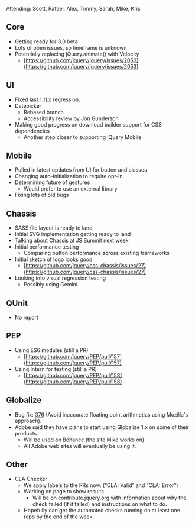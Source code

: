 Attending: Scott, Rafael, Alex, Timmy, Sarah, Mike, Kris

## Core
* Getting ready for 3.0 beta
* Lots of open issues, so timeframe is unknown
* Potentially replacing jQuery.animate() with Velocity
  * [https://github.com/jquery/jquery/issues/2053](https://github.com/jquery/jquery/issues/2053)

## UI
* Fixed last 1.11.x regression.
* Datepicker
  * Rebased branch
  * Accessibility review by Jon Gunderson
* Making good progress on download builder support for CSS dependencies
  * Another step closer to supporting jQuery Mobile

## Mobile
* Pulled in latest updates from UI for button and classes
* Changing auto-initialization to require opt-in
* Determining future of gestures
  * Would prefer to use an external library
* Fixing lots of old bugs

## Chassis
* SASS file layout is ready to land
* Initial SVG implementation getting ready to land
* Talking about Chassis at JS Summit next week
* Initial performance testing
  * Comparing button performance across existing frameworks
* Initial sketch of logo looks good
  * [https://github.com/jquery/css-chassis/issues/27](https://github.com/jquery/css-chassis/issues/27)
* Looking into visual regression testing
  * Possibly using Gemini

## QUnit
* No report

## PEP
* Using ES6 modules (still a PR)
  * [https://github.com/jquery/PEP/pull/157](https://github.com/jquery/PEP/pull/157)
* Using Intern for testing (still a PR)
  * [https://github.com/jquery/PEP/pull/158](https://github.com/jquery/PEP/pull/158)

## Globalize
* Bug fix: [376](https://github.com/jquery/globalize/issues/376) (Avoid inaccurate floating point arithmetics using Mozilla's approach).
* Adobe said they have plans to start using Globalize 1.x on some of their products.
  * Will be used on Behance (the site Mike works on).
  * All Adobe web sites will eventually be using it.

## Other
* CLA Checker
  * We apply labels to the PRs now. (“CLA: Valid” and “CLA: Error”)
  * Working on page to show results.
    * Will be on contribute.jquery.org with information about why the check failed (if it failed) and instructions on what to do.
  * Hopefully can get the automated checks running on at least one repo by the end of the week.
